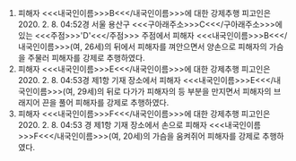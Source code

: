1. 피해자 <<<내국인이름>>>B<<</내국인이름>>>에 대한 강제추행
피고인은 2020. 2. 8. 04:52경 서울 용산구 <<<구아래주소>>>C<<</구아래주소>>>에 있는 <<<주점>>>'D'<<</주점>>> 주점에서 피해자 <<<내국인이름>>>B<<</내국인이름>>>(여, 26세)의 뒤에서 피해자를 껴안으면서 양손으로 피해자의 가슴을 주물러 피해자를 강제로 추행하였다.
2. 피해자 <<<내국인이름>>>E<<</내국인이름>>>에 대한 강제추행
피고인은 2020. 2. 8. 04:53경 제1항 기재 장소에서 피해자 <<<내국인이름>>>E<<</내국인이름>>>(여, 29세)의 뒤로 다가가 피해자의 등 부분을 만지면서 피해자의 브래지어 끈을 풀어 피해자를 강제로 추행하였다.
3. 피해자 <<<내국인이름>>>F<<</내국인이름>>>에 대한 강제추행
피고인은 2020. 2. 8. 04:53 경 제1항 기재 장소에서 손으로 피해자 <<<내국인이름>>>F<<</내국인이름>>>(여, 20세)의 가슴을 움켜쥐어 피해자를 강제로 추행하였다.